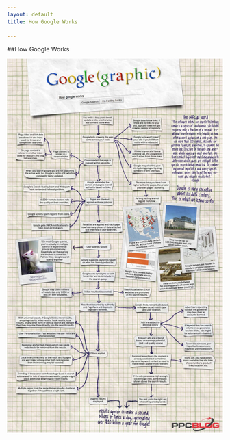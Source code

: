 ```yaml
---
layout: default
title: How Google Works

---
```


##How Google Works

![](/_posts/how-google-works.jpg)